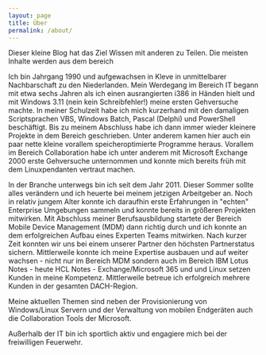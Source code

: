 ```yaml
---
layout: page
title: Über
permalink: /about/
---
```

Dieser kleine Blog hat das Ziel Wissen mit anderen zu Teilen. Die meisten Inhalte werden aus dem bereich

Ich bin Jahrgang 1990 und aufgewachsen in Kleve in unmittelbarer Nachbarschaft zu den Niederlanden. Mein Werdegang im Bereich IT begann mit etwa sechs Jahren als ich einen ausrangierten i386 in Händen hielt und mit Windows 3.11 (nein kein Schreibfehler!) meine ersten Gehversuche machte. In meiner Schulzeit habe ich mich kurzerhand mit den damaligen Scriptsprachen VBS, Windows Batch, Pascal (Delphi) und PowerShell beschäftigt. Bis zu meinem Abschluss habe ich dann immer wieder kleinere Projekte in dem Bereich geschrieben. Unter anderem kamen hier auch ein paar nette kleine vorallem speicheroptimierte Programme heraus. Vorallem im Bereich Collaboration habe ich unter anderem mit Microsoft Exchange 2000 erste Gehversuche unternommen und konnte mich bereits früh mit dem Linuxpendanten vertraut machen.

In der Branche unterwegs bin ich seit dem Jahr 2011. Dieser Sommer sollte alles verändern und ich heuerte bei meinem jetzigen Arbeitgeber an. Noch in relativ jungem Alter konnte ich daraufhin erste Erfahrungen in "echten" Enterprise Umgebungen sammeln und konnte bereits in größeren Projekten mitwirken. Mit Abschluss meiner Berufsausbildung startete der Bereich Mobile Device Management (MDM) dann richtig durch und ich konnte an dem erfolgreichen Aufbau eines Experten Teams mitwirken. Nach kurzer Zeit konnten wir uns bei einem unserer Partner den höchsten Partnerstatus sichern. Mittlerweile konnte ich meine Expertise ausbauen und auf weiter wachsen - nicht nur im Bereich MDM sondern auch im Bereich IBM Lotus Notes - heute HCL Notes - Exchange/Microsoft 365 und und Linux setzen Kunden in meine Kompetenz. Mittlerweile betreue ich erfolgreich mehrere Kunden in der gesamten DACH-Region. 

Meine aktuellen Themen sind neben der Provisionierung von Windows/Linux Servern und der Verwaltung von mobilen Endgeräten auch die Collaboration Tools der Microsoft.

Außerhalb der IT bin ich sportlich aktiv und engagiere mich bei der freiwilligen Feuerwehr.